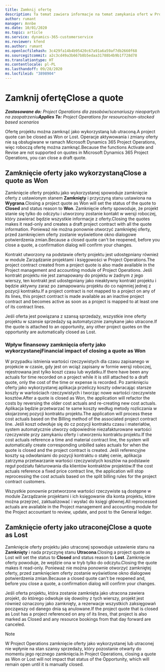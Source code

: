 ```yaml
---
title: Zamknij ofertę
description: Ta temat zawiera informacje na temat zamykania ofert w Project Operations.
author: rumant
manager: Annbe
ms.date: 10/01/2020
ms.topic: article
ms.service: dynamics-365-customerservice
ms.reviewer: kfend
ms.author: rumant
ms.openlocfilehash: 3c429fa14b4b95420c67a91a6a59af7db2660f68
ms.sourcegitcommit: a2c3cd49a3b667b8b5edaa31788b4b9b1f728d78
ms.translationtype: HT
ms.contentlocale: pl-PL
ms.lasthandoff: 09/28/2020
ms.locfileid: "3898904"
---
```

# <a name="close-a-quote"></a><span data-ttu-id="d040d-103">Zamknij ofertę</span><span class="sxs-lookup"><span data-stu-id="d040d-103">Close a quote</span></span>

<span data-ttu-id="d040d-104">_**Zastosowane do:** Project Operations dla zasobów/scenariuszy nieopartych na zaopatrzeniu_</span><span class="sxs-lookup"><span data-stu-id="d040d-104">_**Applies To:** Project Operations for resource/non-stocked based scenarios_</span></span>

<span data-ttu-id="d040d-105">Ofertę projektu można zamknąć jako wykorzystaną lub utraconą.</span><span class="sxs-lookup"><span data-stu-id="d040d-105">A project quote can be closed as Won or Lost.</span></span> <span data-ttu-id="d040d-106">Operacje aktywowania i zmiany oferty nie są obsługiwane w ramach Microsoft Dynamics 365 Project Operations, więc roboczą ofertę można zamknąć.</span><span class="sxs-lookup"><span data-stu-id="d040d-106">Because the functions Activate and Revise are not supported on quotes in Microsoft Dynamics 365 Project Operations, you can close a draft quote.</span></span>

## <a name="close-a-quote-as-won"></a><span data-ttu-id="d040d-107">Zamknięcie oferty jako wykorzystaną</span><span class="sxs-lookup"><span data-stu-id="d040d-107">Close a quote as Won</span></span>

<span data-ttu-id="d040d-108">Zamknięcie oferty projektu jako wykorzystanej spowoduje zamknięcie oferty z ustawionym stanem **Zamknięty** i przyczyną stanu ustawiona na **Wygrana**.</span><span class="sxs-lookup"><span data-stu-id="d040d-108">Closing a project quote as Won will set the status of the quote to **Closed** and status reason to **Won**.</span></span> <span data-ttu-id="d040d-109">Zamknięcie oferty spowoduje, że projekt stanie się tylko do odczytu i utworzony zostanie kontakt w wersji roboczej, który zawierać będzie wszystkie informacje z oferty.</span><span class="sxs-lookup"><span data-stu-id="d040d-109">Closing the quotes makes it read-only and creates a draft project contract with all the quote information.</span></span> <span data-ttu-id="d040d-110">Ponieważ nie można ponownie otworzyć zamkniętej oferty, przed zamknięciem oferty zostanie wyświetlone okno dialogowe potwierdzenia zmian.</span><span class="sxs-lookup"><span data-stu-id="d040d-110">Because a closed quote can't be reopened, before you close a quote, a confirmation dialog will confirm your changes.</span></span>

<span data-ttu-id="d040d-111">Kontrakt utworzony na podstawie oferty projektu jest udostępniany również w module Zarządzanie projektami i księgowości w Project Operations.</span><span class="sxs-lookup"><span data-stu-id="d040d-111">The project contract created from a project quote is also made available in the Project management and accounting module of Project Operations.</span></span> <span data-ttu-id="d040d-112">Jeśli kontrakt projektu nie jest zamapowany do projektu w żadnym z jego wierszy, ten kontrakt jest udostępniany jako nieaktywny kontrakt projektu i będzie aktywny zaraz po zamapowaniu projektu do co najmniej jednej z pozycji kontraktu.</span><span class="sxs-lookup"><span data-stu-id="d040d-112">If a project contract is not mapped to a project on any of its lines, this project contract is made available as an inactive project contract and becomes active as soon as a project is mapped to at least one of its contract lines.</span></span>

<span data-ttu-id="d040d-113">Jeśli oferta jest powiązana z szansą sprzedaży, wszystkie inne oferty projektu w szansie sprzedaży są automatycznie zamykane jako utracone.</span><span class="sxs-lookup"><span data-stu-id="d040d-113">If the quote is attached to an opportunity, any other project quotes on the opportunity are automatically closed as Lost.</span></span>

### <a name="financial-impact-of-closing-a-quote-as-won"></a><span data-ttu-id="d040d-114">Wpływ finansowy zamknięcia oferty jako wykorzystanej</span><span class="sxs-lookup"><span data-stu-id="d040d-114">Financial impact of closing a quote as Won</span></span>

<span data-ttu-id="d040d-115">W przypadku istnienia wartości rzeczywistych dla czasu zapisanego w projekcie w czasie, gdy jest on wciąż zapisany w formie wersji roboczej, rejestrowana jest tylko koszt czasu lub wydatku.</span><span class="sxs-lookup"><span data-stu-id="d040d-115">If there have been any actuals for time recorded on a project while it is still attached to a draft quote, only the cost of the time or expense is recorded.</span></span> <span data-ttu-id="d040d-116">Po zamknięciu oferty jako wykorzystanej aplikacja przeliczy koszty odwracając starsze koszty w wartościach rzeczywistych i tworząc nowe wartości rzeczywiste kosztów.</span><span class="sxs-lookup"><span data-stu-id="d040d-116">After a quote is closed as Won, the application will refactor the costs by reversing the older cost actuals and re-creating new cost actuals.</span></span> <span data-ttu-id="d040d-117">Aplikacja będzie przetwarzać te same koszty według metody rozliczania w skojarzonej pozycji kontraktu projektu.</span><span class="sxs-lookup"><span data-stu-id="d040d-117">The application will process these cost actuals based on the Billing method of the associated project contract line.</span></span> <span data-ttu-id="d040d-118">Jeśli koszt odwołuje się do cz pozycji kontraktu czasu i materiałów, system automatycznie utworzy odpowiednie niezafakturowane wartości rzeczywiste przy zamykaniu oferty i utworzeniu kontraktu projektu.</span><span class="sxs-lookup"><span data-stu-id="d040d-118">If the cost actuals reference a time and material contract line, the system will automatically create corresponding unbilled sales actuals for when the quote is closed and the project contract is created.</span></span> <span data-ttu-id="d040d-119">Jeśli referencyjne koszty są odwołaniami do pozycji kontraktu o stałej cenie, aplikacja zatrzyma przetwarzanie wartości rzeczywistych kosztów na podstawie reguł podziału fakturowania dla klientów kontraktów projektów.</span><span class="sxs-lookup"><span data-stu-id="d040d-119">If the cost actuals reference a fixed price contract line, the application will stop reprocessing the cost actuals based on the split billing rules for the project contract customers.</span></span>

<span data-ttu-id="d040d-120">Wszystkie ponownie przetworzone wartości rzeczywiste są dostępne w module Zarządzanie projektami i ich księgowanie dla konta projektu, które można przejrzeć, zaktualizować i wysłać do księgi głównej.</span><span class="sxs-lookup"><span data-stu-id="d040d-120">All reprocessed actuals are available in the Project management and accounting module for the Project accountant to review, update, and post to the General ledger.</span></span> 

## <a name="close-a-quote-as-lost"></a><span data-ttu-id="d040d-121">Zamknięcie oferty jako utraconej</span><span class="sxs-lookup"><span data-stu-id="d040d-121">Close a quote as Lost</span></span>

<span data-ttu-id="d040d-122">Zamknięcie oferty projektu jako utraconej spowoduje ustawienie stanu na **Zamknięty** i nada przyczynę stanu **Utracona**.</span><span class="sxs-lookup"><span data-stu-id="d040d-122">Closing a project quote as Lost will set the status to **Closed** and status reason to **Lost**.</span></span> <span data-ttu-id="d040d-123">Zamknięcie oferty powoduje, że wejdzie ona w tryb tylko do odczytu.</span><span class="sxs-lookup"><span data-stu-id="d040d-123">Closing the quote makes it read-only.</span></span> <span data-ttu-id="d040d-124">Ponieważ nie można ponownie otworzyć zamkniętej oferty, przed zamknięciem oferty zostanie wyświetlone okno dialogowe potwierdzenia zmian.</span><span class="sxs-lookup"><span data-stu-id="d040d-124">Because a closed quote can't be reopened and, before you close a quote, a confirmation dialog will confirm your changes.</span></span>

<span data-ttu-id="d040d-125">Jeśli oferta projektu, która zostanie zamknięta jako utracona zawiera projekt, do którego odwołuje się dowolny z tych wierszy, projekt jest również oznaczony jako zamknięty, a rezerwacje wszystkich zaksięgowań począwszy od danego dnia są anulowane.</span><span class="sxs-lookup"><span data-stu-id="d040d-125">If the project quote that is closed as Lost has a project referenced on any of its lines, that project is also marked as Closed and any resource bookings from that day forward are canceled.</span></span>

> [!NOTE]
> <span data-ttu-id="d040d-126">W Project Operations zamknięcie oferty jako wykorzystanej lub utraconej nie wpłynie na stan szansy sprzedaży, który pozostanie otwarty do momentu jego ręcznego zamknięcia.</span><span class="sxs-lookup"><span data-stu-id="d040d-126">In Project Operations, closing a quote as Won or Lost will not impact that status of the Opportunity, which will remain open until it is manually closed.</span></span>
